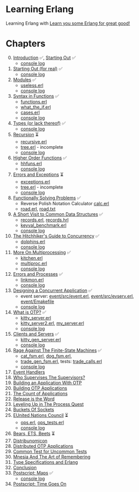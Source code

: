 # Learning Erlang

Learning Erlang with [Learn you some Erlang for great good!][lyse]

[lyse]: http://learnyousomeerlang.com/

# Chapters

0. <a href="http://learnyousomeerlang.com/introduction">Introduction</a> ✅, <a href="http://learnyousomeerlang.com/starting-out">Starting Out</a> ✅
    * [console log](log01.erl)
0. <a href="http://learnyousomeerlang.com/starting-out-for-real">Starting Out (for real)</a> ✅
    * [console log](log02.erl)
0. <a href="http://learnyousomeerlang.com/modules">Modules</a> ✅
    * [useless.erl](useless.erl)
    * [console log](log03.erl)
0. <a href="http://learnyousomeerlang.com/syntax-in-functions">Syntax in Functions</a> ✅
    * [functions.erl](functions.erl)
    * [what_the_if.erl](what_the_if.erl)
    * [cases.erl](cases.erl)
    * [console log](log04.erl)
0. <a href="http://learnyousomeerlang.com/types-or-lack-thereof">Types (or lack thereof)</a> ✅
    * [console log](log05.erl)
0. <a href="http://learnyousomeerlang.com/recursion">Recursion</a> ⏳
    * [recursive.erl](recursive.erl)
    * [tree.erl](tree.erl) - incomplete
    * [console log](log06.erl)
0. <a href="http://learnyousomeerlang.com/higher-order-functions">Higher Order Functions</a> ✅
    * [hhfuns.erl](hhfuns.erl)
    * [console log](log07.erl)
0. <a href="http://learnyousomeerlang.com/errors-and-exceptions">Errors and Exceptions</a> ⏳
    * [exceptions.erl](exceptions.erl)
    * [tree.erl](tree.erl) - incomplete
    * [console log](log08.erl)
0. <a href="http://learnyousomeerlang.com/functionally-solving-problems">Functionally Solving Problems</a> ✅
    * Reverse Polish Notation Calculator [calc.erl](calc.erl)
    * [road.erl](road.erl), [road.txt](road.erl)
0. <a href="http://learnyousomeerlang.com/a-short-visit-to-common-data-structures">A Short Visit to Common Data Structures</a> ✅
    * [records.erl](records.erl), [records.hrl](records.hrl)
    * [keyval_benchmark.erl](keyval_benchmark.erl)
    * [console log](log10.erl)
0. <a href="http://learnyousomeerlang.com/the-hitchhikers-guide-to-concurrency">The Hitchhiker's Guide to Concurrency</a> ✅
    * [dolphins.erl](dolphins.erl)
    * [console log](log11.erl)
0. <a href="http://learnyousomeerlang.com/more-on-multiprocessing">More On Multiprocessing</a> ✅
    * [kitchen.erl](kitchen.erl)
    * [multiproc.erl](multiproc.erl)
    * [console log](log12.erl)
0. <a href="http://learnyousomeerlang.com/errors-and-processes">Errors and Processes</a> ✅
    * [linkmon.erl](linkmon.erl)
    * [console log](log13.erl)
0. <a href="http://learnyousomeerlang.com/designing-a-concurrent-application">Designing a Concurrent Application</a> ✅
    * event server: [event/src/event.erl](event/src/event.erl), [event/src/evserv.erl](event/src/evserv.erl), [event/Emakefile](event/Emakefile)
    * [console log](log14.erl)
0. <a href="http://learnyousomeerlang.com/what-is-otp">What is OTP?</a> ✅
    * [kitty_server.erl](kitty_server.erl)
    * [kitty_server2.erl](kitty_server2.erl), [my_server.erl](my_server.erl)
    * [console log](log15.erl)
0. <a href="http://learnyousomeerlang.com/clients-and-servers">Clients and Servers</a> ✅
    * [kitty_gen_server.erl](kitty_gen_server.erl)
    * [console log](log16.erl)
0. <a href="http://learnyousomeerlang.com/finite-state-machines">Rage Against The Finite-State Machines</a> ✅
    * [cat_fsm.erl](cat_fsm.erl), [dog_fsm.erl](dog_fsm.erl),
    * [trade_gen_fsm.erl](trade_gen_fsm.erl), tests: [trade_calls.erl](trade_calls.erl)
    * [console log](log17.erl)
0. <a href="http://learnyousomeerlang.com/event-handlers">Event Handlers</a>
0. <a href="http://learnyousomeerlang.com/supervisors">Who Supervises The Supervisors?</a>
0. <a href="http://learnyousomeerlang.com/building-applications-with-otp">Building an Application With OTP</a>
0. <a href="http://learnyousomeerlang.com/building-otp-applications">Building OTP Applications</a>
0. <a href="http://learnyousomeerlang.com/the-count-of-applications">The Count of Applications</a>
0. <a href="http://learnyousomeerlang.com/release-is-the-word">Release is the Word</a>
0. <a href="http://learnyousomeerlang.com/relups">Leveling Up in The Process Quest</a>
0. <a href="http://learnyousomeerlang.com/buckets-of-sockets">Buckets Of Sockets</a>
0. <a href="http://learnyousomeerlang.com/eunit">EUnited Nations Council</a> ⏳
    * [ops.erl](ops.erl), [ops_tests.erl](ops_tests.erl)
    * [console log](log26.erl)
0. <a href="http://learnyousomeerlang.com/ets">Bears, ETS, Beets</a> ⏳
0. <a href="http://learnyousomeerlang.com/distribunomicon">Distribunomicon</a>
0. <a href="http://learnyousomeerlang.com/distributed-otp-applications">Distributed OTP Applications</a>
0. <a href="http://learnyousomeerlang.com/common-test-for-uncommon-tests">Common Test for Uncommon Tests</a>
0. <a href="http://learnyousomeerlang.com/mnesia">Mnesia And The Art of Remembering</a>
0. <a href="http://learnyousomeerlang.com/dialyzer">Type Specifications and Erlang</a>
0. <a href="http://learnyousomeerlang.com/conclusion">Conclusion</a>
0. <a href="http://learnyousomeerlang.com/maps">Postscript: Maps</a> ✅
    * [console log](log34.erl)
0. <a href="http://learnyousomeerlang.com/time">Postscript: Time Goes On</a>
